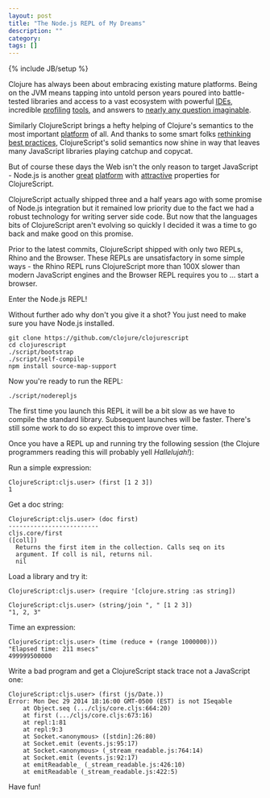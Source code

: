 ```yaml
---
layout: post
title: "The Node.js REPL of My Dreams"
description: ""
category: 
tags: []
---
```

{% include JB/setup %}

Clojure has always been about embracing existing mature
platforms. Being on the JVM means tapping into untold person years
poured into battle-tested libraries and access to a vast ecosystem
with powerful [IDEs](https://cursiveclojure.com), incredible
[profiling](http://www.oracle.com/technetwork/java/javaseproducts/mission-control/java-mission-control-1998576.html)
[tools](http://www.yourkit.com), and answers to
[nearly any question imaginable](http://stackoverflow.com/questions/tagged/java).

Similarly ClojureScript brings a hefty helping of Clojure's semantics
to the most important
[platform](http://en.wikipedia.org/wiki/World_Wide_Web) of all. And
thanks to some smart folks 
[rethinking best practices](http://facebook.github.io/react/),
ClojureScript's solid semantics now shine in way that leaves many
JavaScript libraries playing catchup and copycat.

But of course these days the Web isn't the only reason to target
JavaScript - Node.js is another [great](http://aws.amazon.com/lambda/)
[platform](http://www.raspberrypi.org) with
[attractive](https://github.com/atom/atom-shell) properties for
ClojureScript.

ClojureScript actually shipped three and a half years ago with some
promise of Node.js integration but it remained low priority due to the
fact we had a robust technology for writing server side code. But now
that the languages bits of ClojureScript aren't evolving so quickly I
decided it was a time to go back and make good on this promise.

Prior to the latest commits, ClojureScript shipped with only two
REPLs, Rhino and the Browser. These REPLs are unsatisfactory in some simple
ways - the Rhino REPL runs ClojureScript more than 100X slower than modern
JavaScript engines and the Browser REPL requires you to ... start a
browser.

Enter the Node.js REPL!

Without further ado why don't you give it a shot? You just need
to make sure you have Node.js installed.

```
git clone https://github.com/clojure/clojurescript
cd clojurescript
./script/bootstrap
./script/self-compile
npm install source-map-support
```

Now you're ready to run the REPL:

```
./script/noderepljs
```

The first time you launch this REPL it will be a bit slow as we have
to compile the standard library. Subsequent launches will be
faster. There's still some work to do so expect this to improve over
time.

Once you have a REPL up and running try the following session (the Clojure
programmers reading this will probably yell *Hallelujah!*):

Run a simple expression:

```
ClojureScript:cljs.user> (first [1 2 3])
1
```

Get a doc string:

```
ClojureScript:cljs.user> (doc first)
-------------------------
cljs.core/first
([coll])
  Returns the first item in the collection. Calls seq on its
  argument. If coll is nil, returns nil.
  nil
```

Load a library and try it:

```
ClojureScript:cljs.user> (require '[clojure.string :as string])

ClojureScript:cljs.user> (string/join ", " [1 2 3])
"1, 2, 3"
```

Time an expression:

```
ClojureScript:cljs.user> (time (reduce + (range 1000000)))
"Elapsed time: 211 msecs"
499999500000
```

Write a bad program and get a ClojureScript stack trace not
a JavaScript one:

```
ClojureScript:cljs.user> (first (js/Date.))
Error: Mon Dec 29 2014 18:16:00 GMT-0500 (EST) is not ISeqable
    at Object.seq (.../cljs/core.cljs:664:20)
    at first (.../cljs/core.cljs:673:16)
    at repl:1:81
    at repl:9:3
    at Socket.<anonymous> ([stdin]:26:80)
    at Socket.emit (events.js:95:17)
    at Socket.<anonymous> (_stream_readable.js:764:14)
    at Socket.emit (events.js:92:17)
    at emitReadable_ (_stream_readable.js:426:10)
    at emitReadable (_stream_readable.js:422:5)
```

Have fun!
